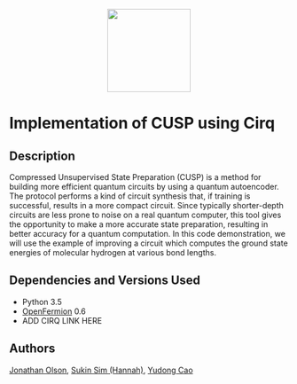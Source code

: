 <p align="center">
	<img src="https://github.com/zapatacomputing/google_autoencoder/blob/master/zlogo.png" width="150px"/>
</p>

# Implementation of CUSP using Cirq

## Description
Compressed Unsupervised State Preparation (CUSP) is a method for building more efficient quantum circuits by using a quantum autoencoder. The protocol performs a kind of circuit synthesis that, if training is successful, results in a more compact circuit. Since typically shorter-depth circuits are less prone to noise on a real quantum computer, this tool gives the opportunity to make a more accurate state preparation, resulting in better accuracy for a quantum computation. In this code demonstration, we will use the example of improving a circuit which computes the ground state energies of molecular hydrogen at various bond lengths.

## Dependencies and Versions Used
- Python 3.5
- [OpenFermion](https://github.com/quantumlib/OpenFermion) 0.6
- ADD CIRQ LINK HERE

## Authors
[Jonathan Olson](https://github.com/olsonjonny), [Sukin Sim (Hannah)](https://github.com/hsim13372), [Yudong Cao](https://github.com/yudongcao)
